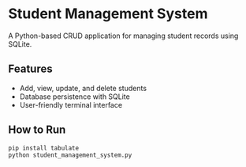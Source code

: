 # Student Management System  
A Python-based CRUD application for managing student records using SQLite.  

## Features  
- Add, view, update, and delete students  
- Database persistence with SQLite  
- User-friendly terminal interface  

## How to Run  
```sh
pip install tabulate
python student_management_system.py
